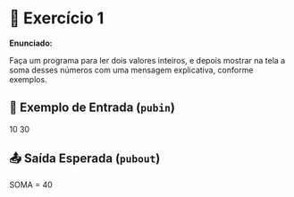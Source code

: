 # 📝 Exercício 1

**Enunciado:**

Faça um programa para ler dois valores inteiros, e depois mostrar na tela a soma desses números com uma
mensagem explicativa, conforme exemplos.

## 🧾 Exemplo de Entrada (`pubin`)
10
30

## 📤 Saída Esperada (`pubout`)
SOMA = 40